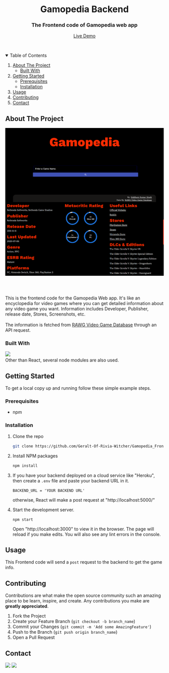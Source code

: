 <p align="center">
  <h1 align="center">Gamopedia Backend</h1>

  <p align="center">
    <h3 align="center">The Frontend code of Gamopedia web app</h3>
    <p align="center" >
      <a href="https://gamopedia.herokuapp.com/">Live Demo</a>
    </p>
    <br />
  </p>
</p>



<!-- TABLE OF CONTENTS -->
<details open="open">
  <summary>Table of Contents</summary>
  <ol>
    <li>
      <a href="#about-the-project">About The Project</a>
      <ul>
        <li><a href="#built-with">Built With</a></li>
      </ul>
    </li>
    <li>
      <a href="#getting-started">Getting Started</a>
      <ul>
        <li><a href="#prerequisites">Prerequisites</a></li>
        <li><a href="#installation">Installation</a></li>
      </ul>
    </li>
    <li><a href="#usage">Usage</a></li>
    <li><a href="#contributing">Contributing</a></li>
    <li><a href="#contact">Contact</a></li>
  </ol>
</details>



<!-- ABOUT THE PROJECT -->
## About The Project
<p  align="center">
  <img align="center" src="https://github.com/Geralt-Of-Rivia-Witcher/Gamopedia_Frontend/blob/master/images/screenshot.PNG">
  <br />
  <img align="center" src="https://github.com/Geralt-Of-Rivia-Witcher/Gamopedia_Frontend/blob/master/images/screenshot2.PNG">
</p>
<br />
<br />

This is the frontend code for the Gamopedia Web app. It's like an encyclopedia for video games where you can get detailed information about any video game you want. Information includes Developer, Publisher, release date, Stores, Screenshots, etc.
<br />
<br />
The information is fetched from <a href="https://rawg.io/apidocs">RAWG Video Game Database</a> through an API request.

### Built With
[<img src="https://img.shields.io/badge/React-20232A?style=for-the-badge&logo=react&logoColor=61DAFB">](https://reactjs.org/)
<br />
Other than React, several node modules are also used.


<!-- GETTING STARTED -->
## Getting Started

To get a local copy up and running follow these simple example steps.

### Prerequisites

* npm

### Installation

1. Clone the repo
   ```sh
   git clone https://github.com/Geralt-Of-Rivia-Witcher/Gamopedia_Frontend
   ```
2. Install NPM packages
   ```sh
   npm install
   ```
3. If you have your backend deployed on a cloud service like "Heroku", then create a `.env` file and paste your backend URL in it.
   ```JS
   BACKEND_URL = 'YOUR BACKEND URL'
   ```
   otherwise, React will make a post request at "http://localhost:5000/"

4. Start the development server.
   ```JS
   npm start
   ```
   Open "http://localhost:3000" to view it in the browser. The page will reload if you make edits. You will also see any lint errors in the console.



<!-- USAGE EXAMPLES -->
## Usage

This Frontend code will send a `post` request to the backend to get the game info.



<!-- CONTRIBUTING -->
## Contributing

Contributions are what make the open source community such an amazing place to be learn, inspire, and create. Any contributions you make are **greatly appreciated**.

1. Fork the Project
2. Create your Feature Branch (`git checkout -b branch_name`)
3. Commit your Changes (`git commit -m 'Add some AmazingFeature'`)
4. Push to the Branch (`git push origin branch_name`)
5. Open a Pull Request



<!-- CONTACT -->
## Contact

[<img src="https://img.shields.io/badge/LinkedIn-0077B5?style=for-the-badge&logo=linkedin&logoColor=white">](https://www.linkedin.com/in/siddhant-kumar-singh-/) [<img src="https://img.shields.io/badge/Gmail-D14836?style=for-the-badge&logo=gmail&logoColor=white"></img>](mailto:singhsiddhantkumar@gmail.com)
